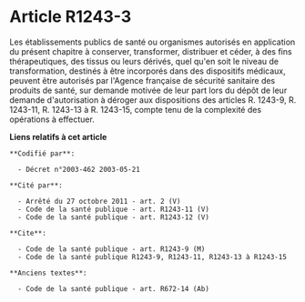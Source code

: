 # Article R1243-3

Les établissements publics de santé ou organismes autorisés en application du présent chapitre à conserver, transformer,
distribuer et céder, à des fins thérapeutiques, des tissus ou leurs dérivés, quel qu'en soit le niveau de transformation,
destinés à être incorporés dans des dispositifs médicaux, peuvent être autorisés par l'Agence française de sécurité sanitaire
des produits de santé, sur demande motivée de leur part lors du dépôt de leur demande d'autorisation à déroger aux
dispositions des articles R. 1243-9, R. 1243-11, R. 1243-13 à R. 1243-15, compte tenu de la complexité des opérations à
effectuer.

**Liens relatifs à cet article**

	**Codifié par**:

	  - Décret n°2003-462 2003-05-21

	**Cité par**:

	  - Arrêté du 27 octobre 2011 - art. 2 (V)
	  - Code de la santé publique - art. R1243-11 (V)
	  - Code de la santé publique - art. R1243-12 (V)

	**Cite**:

	  - Code de la santé publique - art. R1243-9 (M)
	  - Code de la santé publique R1243-9, R1243-11, R1243-13 à R1243-15

	**Anciens textes**:

	  - Code de la santé publique - art. R672-14 (Ab)
